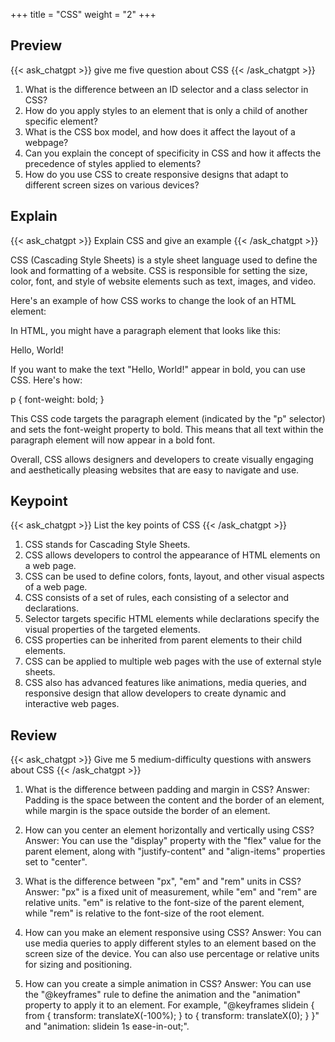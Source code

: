 +++
title = "CSS"
weight = "2"
+++
## Preview
{{< ask_chatgpt >}}
give me five question about CSS
{{< /ask_chatgpt >}}



1. What is the difference between an ID selector and a class selector in CSS?
2. How do you apply styles to an element that is only a child of another specific element?
3. What is the CSS box model, and how does it affect the layout of a webpage?
4. Can you explain the concept of specificity in CSS and how it affects the precedence of styles applied to elements?
5. How do you use CSS to create responsive designs that adapt to different screen sizes on various devices?   

## Explain
{{< ask_chatgpt >}}
Explain CSS and give an example
{{< /ask_chatgpt >}}



CSS (Cascading Style Sheets) is a style sheet language used to define the look and formatting of a website. CSS is responsible for setting the size, color, font, and style of website elements such as text, images, and video. 

Here's an example of how CSS works to change the look of an HTML element:

In HTML, you might have a paragraph element that looks like this:

<p>Hello, World!</p>

If you want to make the text "Hello, World!" appear in bold, you can use CSS. Here's how:

p {
 font-weight: bold;
}

This CSS code targets the paragraph element (indicated by the "p" selector) and sets the font-weight property to bold. This means that all text within the paragraph element will now appear in a bold font.

Overall, CSS allows designers and developers to create visually engaging and aesthetically pleasing websites that are easy to navigate and use.   

## Keypoint
{{< ask_chatgpt >}}
List the key points of CSS
{{< /ask_chatgpt >}}



1. CSS stands for Cascading Style Sheets.
2. CSS allows developers to control the appearance of HTML elements on a web page.
3. CSS can be used to define colors, fonts, layout, and other visual aspects of a web page.
4. CSS consists of a set of rules, each consisting of a selector and declarations.
5. Selector targets specific HTML elements while declarations specify the visual properties of the targeted elements.
6. CSS properties can be inherited from parent elements to their child elements.
7. CSS can be applied to multiple web pages with the use of external style sheets.
8. CSS also has advanced features like animations, media queries, and responsive design that allow developers to create dynamic and interactive web pages.   

## Review
{{< ask_chatgpt >}}
Give me 5 medium-difficulty questions with answers about CSS
{{< /ask_chatgpt >}}



1. What is the difference between padding and margin in CSS?
Answer: Padding is the space between the content and the border of an element, while margin is the space outside the border of an element.

2. How can you center an element horizontally and vertically using CSS?
Answer: You can use the "display" property with the "flex" value for the parent element, along with "justify-content" and "align-items" properties set to "center".

3. What is the difference between "px", "em" and "rem" units in CSS?
Answer: "px" is a fixed unit of measurement, while "em" and "rem" are relative units. "em" is relative to the font-size of the parent element, while "rem" is relative to the font-size of the root element.

4. How can you make an element responsive using CSS?
Answer: You can use media queries to apply different styles to an element based on the screen size of the device. You can also use percentage or relative units for sizing and positioning.

5. How can you create a simple animation in CSS?
Answer: You can use the "@keyframes" rule to define the animation and the "animation" property to apply it to an element. For example, "@keyframes slidein { from { transform: translateX(-100%); } to { transform: translateX(0); } }" and "animation: slidein 1s ease-in-out;".   

